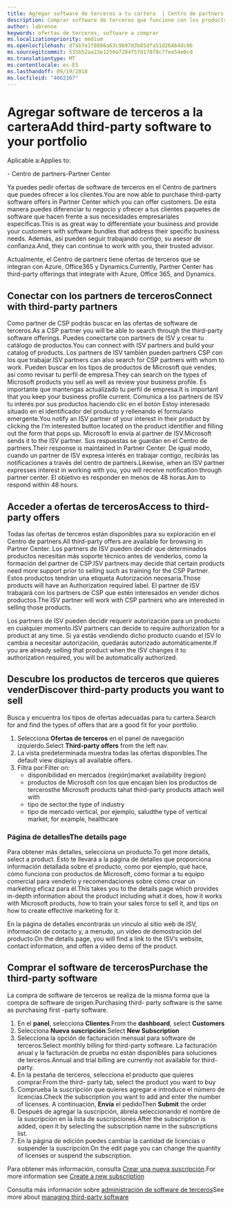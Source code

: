 ```yaml
---
title: Agregar software de terceros a tu cartera  | Centro de partners
description: Comprar software de terceros que funcione con los productos de Microsoft
author: labrenne
keywords: ofertas de terceros, software a comprar
ms.localizationpriority: medium
ms.openlocfilehash: d7ab7e1f8886a63c9b97d3b85dfa51d26464dc06
ms.sourcegitcommit: 535b52aa23e1250a7294f57d17078c77ee54e0cd
ms.translationtype: MT
ms.contentlocale: es-ES
ms.lasthandoff: 09/19/2018
ms.locfileid: "4062167"
---
```

# <a name="add-third-party-software-to-your-portfolio"></a><span data-ttu-id="0a8d2-104">Agregar software de terceros a la cartera</span><span class="sxs-lookup"><span data-stu-id="0a8d2-104">Add third-party software to your portfolio</span></span>

<span data-ttu-id="0a8d2-105">Aplicable a:</span><span class="sxs-lookup"><span data-stu-id="0a8d2-105">Applies to:</span></span>

<span data-ttu-id="0a8d2-106">- Centro de partners</span><span class="sxs-lookup"><span data-stu-id="0a8d2-106">-Partner Center</span></span>

<span data-ttu-id="0a8d2-107">Ya puedes pedir ofertas de software de terceros en el Centro de partners que puedes ofrecer a los clientes.</span><span class="sxs-lookup"><span data-stu-id="0a8d2-107">You are now able to purchase third-party software offers in Partner Center which you can offer customers.</span></span> <span data-ttu-id="0a8d2-108">De esta manera puedes diferenciar tu negocio y ofrecer a tus clientes paquetes de software que hacen frente a sus necesidades empresariales específicas.</span><span class="sxs-lookup"><span data-stu-id="0a8d2-108">This is as great way to differentiate your business and provide your customers with software bundles that address their specific business needs.</span></span> <span data-ttu-id="0a8d2-109">Además, así pueden seguir trabajando contigo, su asesor de confianza.</span><span class="sxs-lookup"><span data-stu-id="0a8d2-109">And, they can continue to work with you, their trusted advisor.</span></span>

<span data-ttu-id="0a8d2-110">Actualmente, el Centro de partners tiene ofertas de terceros que se integran con Azure, Office365 y Dynamics.</span><span class="sxs-lookup"><span data-stu-id="0a8d2-110">Currently, Partner Center has third-party offerings that integrate with Azure, Office 365, and Dynamics.</span></span> 

## <a name="connect-with-third-party-partners"></a><span data-ttu-id="0a8d2-111">Conectar con los partners de terceros</span><span class="sxs-lookup"><span data-stu-id="0a8d2-111">Connect with third-party partners</span></span>
 
<span data-ttu-id="0a8d2-112">Como partner de CSP podrás buscar en las ofertas de software de terceros.</span><span class="sxs-lookup"><span data-stu-id="0a8d2-112">As a CSP partner you will be able to search through the third-party software offerings.</span></span> <span data-ttu-id="0a8d2-113">Puedes conectarte con partners de ISV y crear tu catálogo de productos.</span><span class="sxs-lookup"><span data-stu-id="0a8d2-113">You can connect with ISV partners and build your catalog of products.</span></span> <span data-ttu-id="0a8d2-114">Los partners de ISV también pueden partners CSP con los que trabajar.</span><span class="sxs-lookup"><span data-stu-id="0a8d2-114">ISV partners can also search for CSP partners with whom to work.</span></span> <span data-ttu-id="0a8d2-115">Pueden buscar en los tipos de productos de Microsoft que vendes, así como revisar tu perfil de empresa.</span><span class="sxs-lookup"><span data-stu-id="0a8d2-115">They can search on the types of Microsoft products you sell as well as review your business profile.</span></span> <span data-ttu-id="0a8d2-116">Es importante que mantengas actualizado tu perfil de empresa.</span><span class="sxs-lookup"><span data-stu-id="0a8d2-116">It is important that you keep your business profile current.</span></span> <span data-ttu-id="0a8d2-117">Comunica a los partners de ISV tu interés por sus productos haciendo clic en el botón Estoy interesado situado en el identificador del producto y rellenando el formulario emergente.</span><span class="sxs-lookup"><span data-stu-id="0a8d2-117">You notify an ISV partner of your interest in their product by clicking the I’m interested button located on the product identifier and filling out the form that pops up.</span></span> <span data-ttu-id="0a8d2-118">Microsoft lo envía al partner de ISV.</span><span class="sxs-lookup"><span data-stu-id="0a8d2-118">Microsoft sends it to the ISV partner.</span></span> <span data-ttu-id="0a8d2-119">Sus respuestas se guardan en el Centro de partners.</span><span class="sxs-lookup"><span data-stu-id="0a8d2-119">Their response is maintained in Partner Center.</span></span> <span data-ttu-id="0a8d2-120">De igual modo, cuando un partner de ISV expresa interés en trabajar contigo, recibirás las notificaciones a través del centro de partners.</span><span class="sxs-lookup"><span data-stu-id="0a8d2-120">Likewise, when an ISV partner expresses interest in working with you, you will receive notification through partner center.</span></span> <span data-ttu-id="0a8d2-121">El objetivo es responder en menos de 48 horas.</span><span class="sxs-lookup"><span data-stu-id="0a8d2-121">Aim to respond within 48 hours.</span></span>

## <a name="access-to-third-party-offers"></a><span data-ttu-id="0a8d2-122">Acceder a ofertas de terceros</span><span class="sxs-lookup"><span data-stu-id="0a8d2-122">Access to third-party offers</span></span>

<span data-ttu-id="0a8d2-123">Todas las ofertas de terceros están disponibles para su exploración en el Centro de partners.</span><span class="sxs-lookup"><span data-stu-id="0a8d2-123">All third-party offers are available for browsing in Partner Center.</span></span> <span data-ttu-id="0a8d2-124">Los partners de ISV pueden decidir que determinados productos necesitan más soporte técnico antes de venderlos, como la formación del partner de CSP.</span><span class="sxs-lookup"><span data-stu-id="0a8d2-124">ISV partners may decide that certain products need more support prior to selling such as training for the CSP Partner.</span></span> <span data-ttu-id="0a8d2-125">Estos productos tendrán una etiqueta Autorización necesaria.</span><span class="sxs-lookup"><span data-stu-id="0a8d2-125">Those products will have an Authorization required label.</span></span> <span data-ttu-id="0a8d2-126">El partner de ISV trabajará con los partners de CSP que estén interesados en vender dichos productos.</span><span class="sxs-lookup"><span data-stu-id="0a8d2-126">The ISV partner will work with CSP partners who are interested in selling those products.</span></span> 

<span data-ttu-id="0a8d2-127">Los partners de ISV pueden decidir requerir autorización para un producto en cualquier momento.</span><span class="sxs-lookup"><span data-stu-id="0a8d2-127">ISV partners can decide to require authorization for a product at any time.</span></span> <span data-ttu-id="0a8d2-128">Si ya estás vendiendo dicho producto cuando el ISV lo cambia a necesitar autorización, quedarás autorizado automáticamente.</span><span class="sxs-lookup"><span data-stu-id="0a8d2-128">If you are already selling that product when the ISV changes it to authorization required, you will be automatically authorized.</span></span>

## <a name="discover-third-party-products-you-want-to-sell"></a><span data-ttu-id="0a8d2-129">Descubre los productos de terceros que quieres vender</span><span class="sxs-lookup"><span data-stu-id="0a8d2-129">Discover third-party products you want to sell</span></span>

<span data-ttu-id="0a8d2-130">Busca y encuentra los tipos de ofertas adecuadas para tu cartera.</span><span class="sxs-lookup"><span data-stu-id="0a8d2-130">Search for and find the types of offers that are a good fit for your portfolio.</span></span> 

1. <span data-ttu-id="0a8d2-131">Selecciona **Ofertas de terceros** en el panel de navegación izquierdo.</span><span class="sxs-lookup"><span data-stu-id="0a8d2-131">Select **Third-party offers** from the left nav.</span></span>
2. <span data-ttu-id="0a8d2-132">La vista predeterminada muestra todas las ofertas disponibles.</span><span class="sxs-lookup"><span data-stu-id="0a8d2-132">The default view displays all available offers.</span></span>
3. <span data-ttu-id="0a8d2-133">Filtra por:</span><span class="sxs-lookup"><span data-stu-id="0a8d2-133">Filter on:</span></span>
    - <span data-ttu-id="0a8d2-134">disponibilidad en mercados (región)</span><span class="sxs-lookup"><span data-stu-id="0a8d2-134">market availability (region)</span></span>
    - <span data-ttu-id="0a8d2-135">productos de Microsoft con los que encajan bien los productos de terceros</span><span class="sxs-lookup"><span data-stu-id="0a8d2-135">the Microsoft products tahat third-party products attach well with</span></span>
    - <span data-ttu-id="0a8d2-136">tipo de sector.</span><span class="sxs-lookup"><span data-stu-id="0a8d2-136">the type of industry</span></span>
    - <span data-ttu-id="0a8d2-137">tipo de mercado vertical, por ejemplo, salud</span><span class="sxs-lookup"><span data-stu-id="0a8d2-137">the type of vertical market, for example, healthcare</span></span>

### <a name="the-details-page"></a><span data-ttu-id="0a8d2-138">Página de detalles</span><span class="sxs-lookup"><span data-stu-id="0a8d2-138">The details page</span></span>

<span data-ttu-id="0a8d2-139">Para obtener más detalles, selecciona un producto.</span><span class="sxs-lookup"><span data-stu-id="0a8d2-139">To get more details, select a product.</span></span> <span data-ttu-id="0a8d2-140">Esto te llevará a la página de detalles que proporciona información detallada sobre el producto, como por ejemplo, qué hace, cómo funciona con productos de Microsoft, cómo formar a tu equipo comercial para venderlo y recomendaciones sobre cómo crear un marketing eficaz para él.</span><span class="sxs-lookup"><span data-stu-id="0a8d2-140">This takes you to the details page which provides in-depth information about the product including what it does, how it works with Microsoft products, how to train your sales force to sell it, and tips on how to create effective marketing for it.</span></span>

<span data-ttu-id="0a8d2-141">En la página de detalles encontrarás un vínculo al sitio web de ISV, información de contacto y, a menudo, un vídeo de demostración del producto.</span><span class="sxs-lookup"><span data-stu-id="0a8d2-141">On the details page, you will find a link to the ISV’s website, contact information, and often a video demo of the product.</span></span> 

## <a name="purchase-the-third-party-software"></a><span data-ttu-id="0a8d2-142">Comprar el software de terceros</span><span class="sxs-lookup"><span data-stu-id="0a8d2-142">Purchase the third-party software</span></span>

<span data-ttu-id="0a8d2-143">La compra de software de terceros se realiza de la misma forma que la compra de software de origen.</span><span class="sxs-lookup"><span data-stu-id="0a8d2-143">Purchasing third- party software is the same as purchasing first -party software.</span></span> 

1. <span data-ttu-id="0a8d2-144">En el **panel**, selecciona **Clientes**.</span><span class="sxs-lookup"><span data-stu-id="0a8d2-144">From the **dashboard**, select **Customers**</span></span>
2. <span data-ttu-id="0a8d2-145">Selecciona **Nueva suscripción**.</span><span class="sxs-lookup"><span data-stu-id="0a8d2-145">Select **New Subscription**</span></span>
3. <span data-ttu-id="0a8d2-146">Selecciona la opción de facturación mensual para software de terceros.</span><span class="sxs-lookup"><span data-stu-id="0a8d2-146">Select monthly billing for third-party software.</span></span> <span data-ttu-id="0a8d2-147">La facturación anual y la facturación de prueba no están disponibles para soluciones de terceros.</span><span class="sxs-lookup"><span data-stu-id="0a8d2-147">Annual and trial billing are currently not available for third-party.</span></span>
4. <span data-ttu-id="0a8d2-148">En la pestaña de terceros, selecciona el producto que quieres comprar.</span><span class="sxs-lookup"><span data-stu-id="0a8d2-148">From the third- party tab, select the product you want to buy</span></span>
5. <span data-ttu-id="0a8d2-149">Comprueba la suscripción que quieres agregar e introduce el número de licencias.</span><span class="sxs-lookup"><span data-stu-id="0a8d2-149">Check the subscription you want to add and enter the number of licenses.</span></span> <span data-ttu-id="0a8d2-150">A continuación, **Envía** el pedido</span><span class="sxs-lookup"><span data-stu-id="0a8d2-150">Then **Submit** the order</span></span>
6. <span data-ttu-id="0a8d2-151">Después de agregar la suscripción, ábrela seleccionando el nombre de la suscripción en la lista de suscripciones.</span><span class="sxs-lookup"><span data-stu-id="0a8d2-151">After the subscription is added, open it by selecting the subscription name in the subscriptions list.</span></span>
7. <span data-ttu-id="0a8d2-152">En la página de edición puedes cambiar la cantidad de licencias o suspender la suscripción.</span><span class="sxs-lookup"><span data-stu-id="0a8d2-152">On the edit page you can change the quantity of licenses or suspend the subscription.</span></span>

<span data-ttu-id="0a8d2-153">Para obtener más información, consulta [Crear una nueva suscripción](create-a-new-subscription.md).</span><span class="sxs-lookup"><span data-stu-id="0a8d2-153">For more information see [Create a new subscription](create-a-new-subscription.md)</span></span>

<span data-ttu-id="0a8d2-154">Consulta más información sobre [administración de software de terceros](third-party-help.md)</span><span class="sxs-lookup"><span data-stu-id="0a8d2-154">See more about [managing third-party software](third-party-help.md)</span></span>  